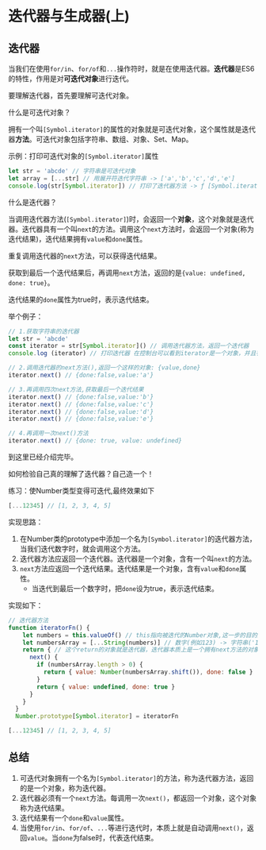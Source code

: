# 迭代器与生成器(上)

## 迭代器

当我们在使用`for/in`、`for/of`和`...`操作符时，就是在使用迭代器。**迭代器**是ES6的特性，作用是对**可迭代对象**进行迭代。

要理解迭代器，首先要理解可迭代对象。



什么是可迭代对象？

拥有一个叫`[Symbol.iterator]`的属性的对象就是可迭代对象，这个属性就是迭代器**方法**。可迭代对象包括字符串、数组、对象、Set、Map。

示例：打印可迭代对象的`[Symbol.iterator]`属性

```javascript
let str = 'abcde' // 字符串是可迭代对象
let array = [...str] // 用展开符迭代字符串 -> ['a','b','c','d','e']
console.log(str[Symbol.iterator]) // 打印了迭代器方法 -> ƒ [Symbol.iterator]() { [native code] }

```



什么是迭代器？

当调用迭代器方法(`[Symbol.iterator]`)时，会返回一个**对象**，这个对象就是迭代器。迭代器具有一个叫`next`的方法。调用这个`next`方法时，会返回一个对象(称为迭代结果)，迭代结果拥有`value`和`done`属性。

重复调用迭代器的`next`方法，可以获得迭代结果。

获取到最后一个迭代结果后，再调用`next`方法，返回的是`{value: undefined, done: true}`。

迭代结果的`done`属性为true时，表示迭代结束。

举个例子：

```javascript
// 1.获取字符串的迭代器
let str = 'abcde'
const iterator = str[Symbol.iterator]() // 调用迭代器方法，返回一个迭代器
console.log (iterator) // 打印迭代器 在控制台可以看到iterator是一个对象，并且有一个next方法

// 2.调用迭代器的next方法(),返回一个这样的对象: {value,done}
iterator.next() // {done:false,value:'a'}

// 3.再调用四次next方法,获取最后一个迭代结果
iterator.next() // {done:false,value:'b'}
iterator.next() // {done:false,value:'c'}
iterator.next() // {done:false,value:'d'}
iterator.next() // {done:false,value:'e'}

// 4.再调用一次next()方法
iterator.next() // {done: true, value: undefined}


```



到这里已经介绍完毕。

如何检验自己真的理解了迭代器？自己造一个！

练习：使Number类型变得可迭代,最终效果如下

```javascript
[...12345] // [1, 2, 3, 4, 5]
```

实现思路：

1. 在Number类的prototype中添加一个名为`[Symbol.iterator]`的迭代器方法，当我们迭代数字时，就会调用这个方法。
2. 迭代器方法应返回一个迭代器。迭代器是一个对象，含有一个叫`next`的方法。
3. `next`方法应返回一个迭代结果。迭代结果是一个对象，含有`value`和`done`属性。
   - 当迭代到最后一个数字时，把`done`设为true，表示迭代结束。

实现如下：

```javascript
// 迭代器方法
function iteratorFn() {
    let numbers = this.valueOf() // this指向被迭代的Number对象,这一步的目的是获取数字
    let numbersArray = [...String(numbers)] // 数字(例如123) -> 字符串('123') -> 数组(['1','2','3']) 
    return { // 这个return的对象就是迭代器，迭代器本质上是一个拥有next方法的对象 -> {next}
      next() {
        if (numbersArray.length > 0) {
          return { value: Number(numbersArray.shift()), done: false }
        }
        return { value: undefined, done: true }
      }
    }
  }
  Number.prototype[Symbol.iterator] = iteratorFn

[...12345] // [1, 2, 3, 4, 5]
```



## 总结

1. 可迭代对象拥有一个名为`[Symbol.iterator]`的方法，称为迭代器方法，返回的是一个对象，称为迭代器。
2. 迭代器必须有一个`next`方法。每调用一次`next()`，都返回一个对象，这个对象称为迭代结果。
3. 迭代结果有一个`done`和`value`属性。
4. 当使用`for/in`、`for/of`、`...`等进行迭代时，本质上就是自动调用`next()`，返回`value`。当`done`为false时，代表迭代结束。